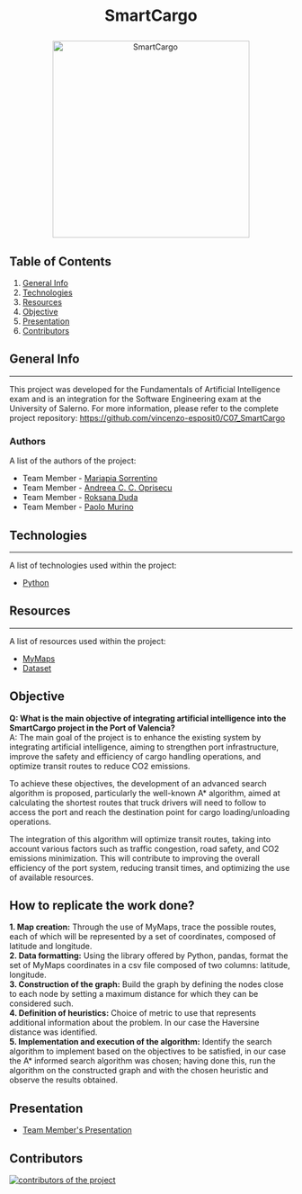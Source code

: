 # <p align="center"> SmartCargo </p>

<p align="center">
<img width="350" alt="SmartCargo" src="https://github.com/vincenzo-esposit0/AvatarMarket/assets/72707004/2eadba50-4282-424c-858c-f8ac079a436e">
</p>

## Table of Contents
1. [General Info](#general-info)
2. [Technologies](#technologies)
3. [Resources](#resources)
4. [Objective](#objective)
5. [Presentation](#presentation)
6. [Contributors](#contributors)

## General Info
***
This project was developed for the Fundamentals of Artificial Intelligence exam and is an integration for the Software Engineering exam at the University of Salerno. For more information, please refer to the complete project repository: https://github.com/vincenzo-esposit0/C07_SmartCargo
### Authors
A list of the authors of the project:
* Team Member - [Mariapia Sorrentino](https://github.com/Marypi02)
* Team Member - [Andreea C. C. Oprisecu](https://github.com/andreea3111)
* Team Member - [Roksana Duda](https://github.com/Roksid2002)
* Team Member - [Paolo Murino](https://github.com/PaoloMurino)


## Technologies
***
A list of technologies used within the project:
* [Python](https://www.python.org/)

## Resources
***
A list of resources used within the project:
* [MyMaps](https://www.google.com/maps/d/edit?mid=15SJrJ_U2PiyLp9HL1TCvjhQRBdDcTvE&usp=sharing)
* [Dataset](https://github.com/PaoloMurino/IntelliLearn-AI/blob/master/src/algoritmoFia/coordinate.csv)

## Objective

**Q: What is the main objective of integrating artificial intelligence into the SmartCargo project in the Port of Valencia?** <br>
A: The main goal of the project is to enhance the existing system by integrating artificial intelligence, aiming to strengthen port infrastructure, improve the safety and efficiency of cargo handling operations, and optimize transit routes to reduce CO2 emissions.

To achieve these objectives, the development of an advanced search algorithm is proposed, particularly the well-known A* algorithm, aimed at calculating the shortest routes that truck drivers will need to follow to access the port and reach the destination point for cargo loading/unloading operations.

The integration of this algorithm will optimize transit routes, taking into account various factors such as traffic congestion, road safety, and CO2 emissions minimization. This will contribute to improving the overall efficiency of the port system, reducing transit times, and optimizing the use of available resources.

## How to replicate the work done?

**1. Map creation:** Through the use of MyMaps, trace the possible routes, each of which will be represented by a set of coordinates, composed of latitude and longitude. <br>
**2. Data formatting:** Using the library offered by Python, pandas, format the set of MyMaps coordinates in a csv file composed of two columns: latitude, longitude. <br>
**3. Construction of the graph:** Build the graph by defining the nodes close to each node by setting a maximum distance for which they can be considered such. <br>
**4. Definition of heuristics:** Choice of metric to use that represents additional information about the problem. In our case the Haversine distance was identified. <br>
**5. Implementation and execution of the algorithm:** Identify the search algorithm to implement based on the objectives to be satisfied, in our case the A* informed search algorithm was chosen; having done this, run the algorithm on the constructed graph and with the chosen heuristic and observe the results obtained.

## Presentation
* [Team Member's Presentation](https://www.canva.com/design/DAF8M7XPcCo/oHw5eSmOmmaM1HrJj4FIEQ/view?utm_content=DAF8M7XPcCo&utm_campaign=designshare&utm_medium=link&utm_source=editor)

## Contributors
<a href="https://github.com/PaoloMurino/IntelliLearn-AI/graphs/contributors">
  <img src="https://contrib.rocks/image?repo=PaoloMurino/IntelliLearn-AI" alt ="contributors of the project"/>
</a>
